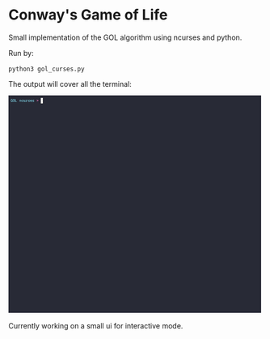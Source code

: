 # Conway's Game of Life

Small implementation of the GOL algorithm using ncurses and python.

Run by:
```shell
python3 gol_curses.py
```

The output will cover all the terminal:

<img src="https://github.com/Cocobio/conways-curses/blob/fa2c341ed239e84dd0bd644bd109260987db4d09/demo.gif?raw=true" width="500"/>

Currently working on a small ui for interactive mode.
